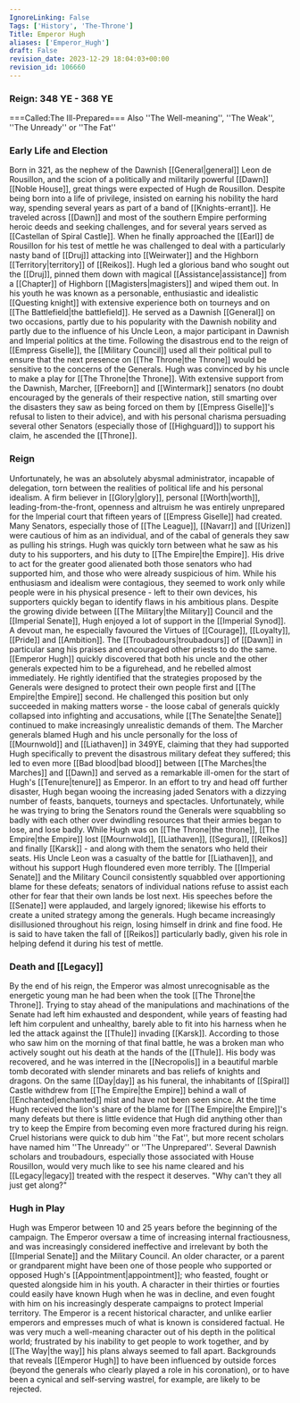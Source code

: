 ```yaml
---
IgnoreLinking: False
Tags: ['History', 'The-Throne']
Title: Emperor Hugh
aliases: ['Emperor_Hugh']
draft: False
revision_date: 2023-12-29 18:04:03+00:00
revision_id: 106660
---
```


### Reign: 348 YE - 368 YE
===Called:The Ill-Prepared=== 
Also ''The Well-meaning'', ''The Weak'', ''The Unready'' or ''The Fat''
### Early Life and Election
Born in 321, as the nephew of the Dawnish [[General|general]] Leon de Rousillon, and the scion of a politically and militarily powerful [[Dawn]] [[Noble House]], great things were expected of Hugh de Rousillon. Despite being born into a life of privilege, insisted on earning his nobility the hard way, spending several years as part of a band of [[Knights-errant]]. He traveled across [[Dawn]] and most of the southern Empire performing heroic deeds and seeking challenges, and for several years served as [[Castellan of Spiral Castle]]. When he finally approached the [[Earl]] de Rousillon for his test of mettle he was challenged to deal with a particularly nasty band of [[Druj]] attacking into [[Weirwater]] and the Highborn [[Territory|territory]] of [[Reikos]]. Hugh led a glorious band who sought out the [[Druj]], pinned them down with magical [[Assistance|assistance]] from a [[Chapter]] of Highborn [[Magisters|magisters]] and wiped them out. 
In his youth he was known as a personable, enthusiastic and idealistic [[Questing knight]] with extensive experience both on tourneys and on [[The Battlefield|the battlefield]]. He served as a Dawnish [[General]] on two occasions, partly due to his popularity with the Dawnish nobility and partly due to the influence of his Uncle Leon, a major participant in Dawnish and Imperial politics at the time. 
Following the disastrous end to the reign of [[Empress Giselle]], the [[Military Council]] used all their political pull to ensure that the next presence on [[The Throne|the Throne]] would be sensitive to the concerns of the Generals. Hugh was convinced by his uncle to make a play for [[The Throne|the Throne]]. With extensive support from the Dawnish, Marcher, [[Freeborn]] and [[Wintermark]] senators (no doubt encouraged by the generals of their respective nation, still smarting over the disasters they saw as being forced on them by [[Empress Giselle]]'s refusal to listen to their advice), and with his personal charisma persuading several other Senators (especially those of [[Highguard]]) to support his claim, he ascended the [[Throne]].
### Reign
Unfortunately, he was an absolutely abysmal administrator, incapable of delegation, torn between the realities of political life and his personal idealism. A firm believer in [[Glory|glory]], personal [[Worth|worth]], leading-from-the-front, openness and altruism he was entirely unprepared for the Imperial court that fifteen years of [[Empress Giselle]] had created. Many Senators, especially those of [[The League]], [[Navarr]] and [[Urizen]] were cautious of him as an individual, and of the cabal of generals they saw as pulling his strings.
Hugh was quickly torn between what he saw as his duty to his supporters, and his duty to [[The Empire|the Empire]]. His drive to act for the greater good alienated both those senators who had supported him, and those who were already suspicious of him. While his enthusiasm and idealism were contagious, they seemed to work only while people were in his physical presence - left to their own devices, his supporters quickly began to identify flaws in his ambitious plans.
Despite the growing divide between [[The Military|the Military]] Council and the [[Imperial Senate]], Hugh enjoyed a lot of support in the [[Imperial Synod]]. A devout man, he especially favoured the Virtues of [[Courage]], [[Loyalty]], [[Pride]] and [[Ambition]]. The [[Troubadours|troubadours]] of [[Dawn]] in particular sang his praises and encouraged other priests to do the same.
[[Emperor Hugh]] quickly discovered that both his uncle and the other generals expected him to be a figurehead, and he rebelled almost immediately. He rightly identified  that the strategies proposed by the Generals were designed to protect their own people first and [[The Empire|the Empire]] second. He challenged this position but only succeeded in making matters worse - the loose cabal of generals quickly collapsed into infighting and accusations, while [[The Senate|the Senate]] continued to make increasingly unrealistic demands of them. The Marcher generals blamed Hugh and his uncle personally for the loss of [[Mournwold]] and [[Liathaven]] in 349YE, claiming that they had supported Hugh specifically to prevent the disastrous military defeat they suffered; this led to even more [[Bad blood|bad blood]] between [[The Marches|the Marches]] and [[Dawn]] and served as a remarkable ill-omen for the start of Hugh's [[Tenure|tenure]] as Emperor.
In an effort to try and head off further disaster, Hugh began wooing the increasing jaded Senators with a dizzying number of feasts, banquets, tourneys and spectacles. Unfortunately, while he was trying to bring the Senators round the Generals were squabbling so badly with each other over dwindling resources that their armies began to lose, and lose badly.
While Hugh was on [[The Throne|the throne]], [[The Empire|the Empire]] lost [[Mournwold]], [[Liathaven]], [[Segura]], [[Reikos]] and finally [[Karsk]] - and along with them the senators who held their seats. His Uncle Leon was a casualty of the battle for [[Liathaven]], and without his support Hugh floundered even more terribly. The [[Imperial Senate]] and the Military Council consistently squabbled over apportioning blame for these defeats; senators of individual nations refuse to assist each other for fear that their own lands be lost next. His speeches before the [[Senate]] were applauded, and largely ignored; likewise his efforts to create a united strategy among the generals. 
Hugh became increasingly disillusioned throughout his reign, losing himself in drink and fine food. He is said to have taken the fall of [[Reikos]] particularly badly, given his role in helping defend it during his test of mettle.
### Death and [[Legacy]]
By the end of his reign, the Emperor was almost unrecognisable as the energetic young man he had been when the took [[The Throne|the Throne]]. Trying to stay ahead of the manipulations and machinations of the Senate had left him exhausted and despondent, while years of feasting had left him corpulent and unhealthy, barely able to fit into his harness when he led the attack against the [[Thule]] invading [[Karsk]]. 
According to those who saw him on the morning of that final battle, he was a broken man who actively sought out his death at the hands of the [[Thule]]. His body was recovered, and he was interred in the [[Necropolis]] in a beautiful marble tomb decorated with slender minarets and bas reliefs of knights and dragons. On the same [[Day|day]] as his funeral, the inhabitants of [[Spiral]] Castle withdrew from [[The Empire|the Empire]] behind a wall of [[Enchanted|enchanted]] mist and have not been seen since.
At the time Hugh received the lion's share of the blame for [[The Empire|the Empire]]'s many defeats but there is little evidence that Hugh did anything other than try to keep the Empire from becoming even more fractured during his reign. Cruel historians were quick to dub him ''the Fat'', but more recent scholars have named him ''The Unready'' or ''The Unprepared''. Several Dawnish scholars and troubadours, especially those associated with House Rousillon, would very much like to see his name cleared and his [[Legacy|legacy]] treated with the respect it deserves.
"Why can't they all just get along?"
### Hugh in Play
Hugh was Emperor between 10 and 25 years before the beginning of the campaign. The Emperor oversaw a time of increasing internal fractiousness, and was increasingly considered ineffective and irrelevant by both the [[Imperial Senate]] and the Military Council. An older character, or a parent or grandparent might have been one of those people who supported or opposed Hugh's [[Appointment|appointment]]; who feasted, fought or quested alongside him in his youth. A character in their thirties or fourties could easily have known Hugh when he was in decline, and even fought with him on his increasingly desperate campaigns to protect Imperial territory.
The Emperor is a recent historical character, and unlike earlier emperors and empresses much of what is known is considered factual. He was very much a well-meaning character out of his depth in the political world; frustrated by his inability to get people to work together, and by [[The Way|the way]] his plans always seemed to fall apart. Backgrounds that reveals [[Emperor Hugh]] to have been influenced by outside forces (beyond the generals who clearly played a role in his coronation), or to have been a cynical and self-serving wastrel, for example, are likely to be rejected.
